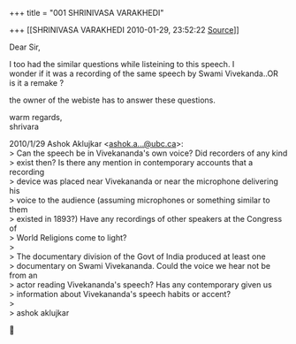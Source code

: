 +++
title = "001 SHRINIVASA VARAKHEDI"

+++
[[SHRINIVASA VARAKHEDI	2010-01-29, 23:52:22 [Source](https://groups.google.com/g/bvparishat/c/CTGbPDp1ASM)]]



Dear Sir,

I too had the similar questions while listeining to this speech. I  
wonder if it was a recording of the same speech by Swami Vivekanda..OR  
is it a remake ?

the owner of the webiste has to answer these questions.

warm regards,  
shrivara

2010/1/29 Ashok Aklujkar \<[ashok.a...@ubc.ca]()\>:  
\> Can the speech be in Vivekananda's own voice? Did recorders of any kind  
\> exist then? Is there any mention in contemporary accounts that a recording  
\> device was placed near Vivekananda or near the microphone delivering his  
\> voice to the audience (assuming microphones or something similar to them  
\> existed in 1893?) Have any recordings of other speakers at the Congress of  
\> World Religions come to light?  
\>  
\> The documentary division of the Govt of India produced at least one  
\> documentary on Swami Vivekananda. Could the voice we hear not be from an  
\> actor reading Vivekananda's speech? Has any contemporary given us  
\> information about Vivekananda's speech habits or accent?  
\>  
\> ashok aklujkar



